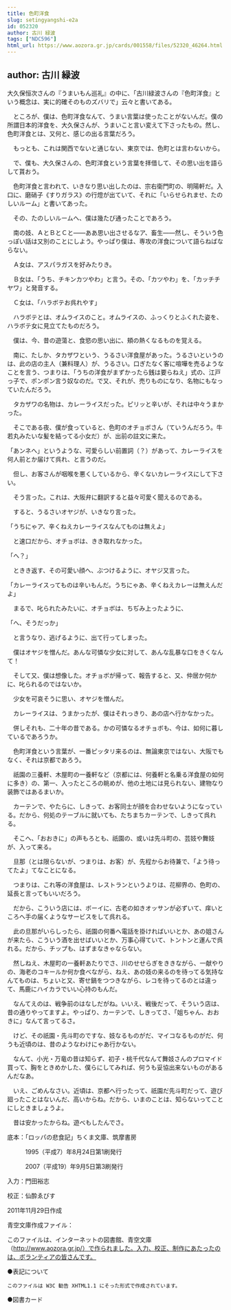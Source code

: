 ```yaml
---
title: 色町洋食
slug: setingyangshi-e2a
id: 052320
author: 古川 緑波
tags: ["NDC596"]
html_url: https://www.aozora.gr.jp/cards/001558/files/52320_46264.html
---
```


## author: 古川 緑波

大久保恒次さんの『うまいもん巡礼』の中に、「古川緑波さんの『色町洋食』という概念は、実に的確そのものズバリで」云々と書いてある。

　ところが、僕は、色町洋食なんて、うまい言葉は使ったことがないんだ。僕の所謂日本的洋食を、大久保さんが、うまいこと言い変えて下さったもの。然し、色町洋食とは、又何と、感じの出る言葉だろう。

　もっとも、これは関西でないと通じない、東京では、色町とは言わないから。

　で、僕も、大久保さんの、色町洋食という言葉を拝借して、その思い出を語らして貰おう。

　色町洋食と言われて、いきなり思い出したのは、宗右衛門町の、明陽軒だ。入口に、磨硝子《すりガラス》の行燈が出ていて、それに「いらせられませ、たのしいルーム」と書いてあった。

　その、たのしいルームへ、僕は幾たび通ったことであろう。

　南の妓、ＡとＢとＣと――ああ思い出させるなア、畜生――然し、そういう色っぽい話は又別のことにしよう。やっぱり僕は、専攻の洋食について語らねばならない。

　Ａ女は、アスパラガスを好みたりき。

　Ｂ女は、「うち、チキンカツやわ」と言う。その、「カツやわ」を、「カッチチヤワ」と発音する。

　Ｃ女は、「ハラボテお呉れやす」

　ハラボテとは、オムライスのこと。オムライスの、ふっくりとふくれた姿を、ハラボテ女に見立てたものだろう。

　僕は、今、昔の遊蕩と、食慾の思い出に、頬の熱くなるものを覚える。

　南に、たしか、タカザワという、うるさい洋食屋があった。うるさいというのは、此の店の主人（兼料理人）が、うるさい。口ぎたなく客に喧嘩を売るようなことを言う、つまりは、「うちの洋食がまずかったら銭は要らねえ」式の、江戸っ子で、ポンポン言う奴なのだ。で又、それが、売りものになり、名物にもなっていたんだろう。

　タカザワの名物は、カレーライスだった。ピリッと辛いが、それは中々うまかった。

　そこである夜、僕が食っていると、色町のオチョボさん（ていうんだろう。牛若丸みたいな髪を結ってる小女だ）が、出前の註文に来た。

「あンネへ」というような、可愛らしい前置詞（？）があって、カレーライスを何人前とか届けて呉れ、と言うのだ。

　但し、お客さんが咽喉を悪くしているから、辛くないカレーライスにして下さい。

　そう言った。これは、大阪弁に翻訳すると益々可愛く聞えるのである。

　すると、うるさいオヤジが、いきなり言った。

「うちにゃア、辛くねえカレーライスなんてものは無えよ」

　と速口だから、オチョボは、きき取れなかった。

「へ？」

　ときき返す、その可愛い顔へ、ぶつけるように、オヤジ又言った。

「カレーライスってものは辛いもんだ。うちにゃあ、辛くねえカレーは無えんだよ」

　まるで、叱られたみたいに、オチョボは、ちぢみ上ったように、

「へ、そうだっか」

　と言うなり、逃げるように、出て行ってしまった。

　僕はオヤジを憎んだ。あんな可憐な少女に対して、あんな乱暴な口をきくなんて！

　そして又、僕は想像した。オチョボが帰って、報告すると、又、仲居か何かに、叱られるのではないか。

　少女を可哀そうに思い、オヤジを憎んだ。

　カレーライスは、うまかったが、僕はそれっきり、あの店へ行かなかった。

　併しそれも、二十年の昔である。かの可憐なるオチョボも、今は、如何に暮しているであろうか。

　色町洋食という言葉が、一番ピッタリ来るのは、無論東京ではない、大阪でもなく、それは京都であろう。

　祇園の三養軒、木屋町の一養軒など（京都には、何養軒と名乗る洋食屋の如何に多き）の、第一、入ったところの眺めが、他の土地には見られない、建物なり装飾ではあるまいか。

　カーテンで、やたらに、しきって、お客同士が顔を合わせないようになっている。だから、何処のテーブルに就いても、たちまちカーテンで、しきって呉れる。

　そこへ、「おおきに」の声もろとも、祇園の、或いは先斗町の、芸妓や舞妓が、入って来る。

　旦那（とは限らないが、つまりは、お客）が、先程からお待兼で、「よう待ってたよ」てなことになる。

　つまりは、これ等の洋食屋は、レストランというよりは、花柳界の、色町の、延長と言ってもいいだろう。

　だから、こういう店には、ボーイに、古老の如きオッサンが必ずいて、痒いところへ手の届くようなサービスをして呉れる。

　此の旦那がいらしったら、祇園の何番へ電話を掛ければいいとか、あの姐さんが来たら、こういう酒を出せばいいとか、万事心得ていて、トントンと運んで呉れる。だから、チップも、はずまなきゃならない。

　然しねえ、木屋町の一養軒あたりでさ、川のせせらぎをききながら、一献やりの、海老のコキールか何か食べながら、ねえ、あの妓の来るのを待ってる気持なんてものは、ちょいと又、寄せ鍋をつつきながら、レコを待ってるのとは違って、馬鹿にハイカラでいい心持のもんだ。

　なんてえのは、戦争前のはなしだがね。いいえ、戦後だって、そういう店は、昔の通りやってますよ。やっぱり、カーテンで、しきってさ、「姐ちゃん、おおきに」なんて言ってるさ。

　けど、その祇園・先斗町のですな、妓なるものがだ、マイコなるものがだ、何うも近頃のは、昔のようなわけにゃあ行かない。

　なんて、小光・万竜の昔は知らず、初子・桃千代なんて舞妓さんのプロマイド買って、胸をときめかした、僕らにしてみれば、何うも妥協出来ないものがあるんだなあ。

　いえ、ごめんなさい。近頃は、京都へ行ったって、祇園だ先斗町だって、遊び廻ったことはないんだ、高いからね。だから、いまのことは、知らないってことにしときましょうよ。

　昔は安かったからね。遊べもしたんでさ。













底本：「ロッパの悲食記」ちくま文庫、筑摩書房

　　　1995（平成7）年8月24日第1刷発行

　　　2007（平成19）年9月5日第3刷発行

入力：門田裕志

校正：仙酔ゑびす

2011年11月29日作成

青空文庫作成ファイル：

このファイルは、インターネットの図書館、青空文庫（http://www.aozora.gr.jp/）で作られました。入力、校正、制作にあたったのは、ボランティアの皆さんです。











●表記について


	このファイルは W3C 勧告 XHTML1.1 にそった形式で作成されています。







●図書カード
